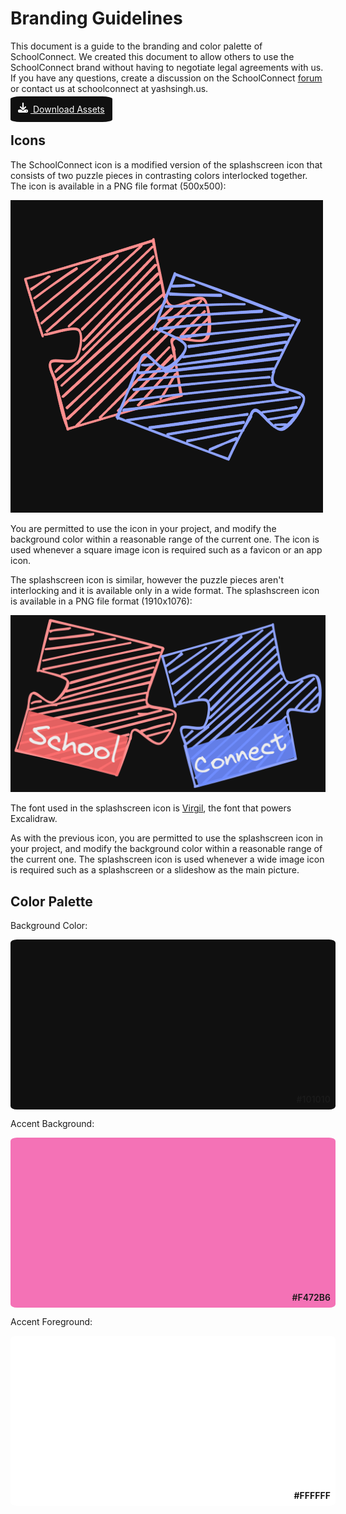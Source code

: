 # Branding Guidelines

This document is a guide to the branding and color palette of SchoolConnect. We created this document to allow others to use the SchoolConnect brand without having to negotiate legal agreements with us. If you have any questions, create a discussion on the SchoolConnect [forum](https://github.com/Yash-Singh1/schoolconnect-support-tracker/discussions) or contact us at schoolconnect at yashsingh.us.

<a href="https://raw.githubusercontent.com/Yash-Singh1/schoolconnect-support-tracker/main/docs/assets/assets.zip" download style="color: white; background-color: #101010; padding: 12px; border-radius: 10%;" target="_blank"><svg xmlns="http://www.w3.org/2000/svg" style="width: 16px; display: inline-block; margin-right: 4px;" fill="white" viewBox="0 0 512 512"><!--! Font Awesome Pro 6.3.0 by @fontawesome - https://fontawesome.com License - https://fontawesome.com/license (Commercial License) Copyright 2023 Fonticons, Inc. --><path d="M288 32c0-17.7-14.3-32-32-32s-32 14.3-32 32V274.7l-73.4-73.4c-12.5-12.5-32.8-12.5-45.3 0s-12.5 32.8 0 45.3l128 128c12.5 12.5 32.8 12.5 45.3 0l128-128c12.5-12.5 12.5-32.8 0-45.3s-32.8-12.5-45.3 0L288 274.7V32zM64 352c-35.3 0-64 28.7-64 64v32c0 35.3 28.7 64 64 64H448c35.3 0 64-28.7 64-64V416c0-35.3-28.7-64-64-64H346.5l-45.3 45.3c-25 25-65.5 25-90.5 0L165.5 352H64zm368 56a24 24 0 1 1 0 48 24 24 0 1 1 0-48z"/></svg> Download Assets</a>

## Icons

The SchoolConnect icon is a modified version of the splashscreen icon that consists of two puzzle pieces in contrasting colors interlocked together. The icon is available in a PNG file format (500x500):

![SchoolConnect Icon](https://raw.githubusercontent.com/Yash-Singh1/schoolconnect-support-tracker/main/docs/assets/logo.png)

You are permitted to use the icon in your project, and modify the background color within a reasonable range of the current one. The icon is used whenever a square image icon is required such as a favicon or an app icon.

The splashscreen icon is similar, however the puzzle pieces aren't interlocking and it is available only in a wide format. The splashscreen icon is available in a PNG file format (1910x1076):

![SchoolConnect Splashscreen Icon](https://raw.githubusercontent.com/Yash-Singh1/schoolconnect-support-tracker/main/docs/assets/splash.png)

The font used in the splashscreen icon is [Virgil](https://virgil.excalidraw.com/), the font that powers Excalidraw.

As with the previous icon, you are permitted to use the splashscreen icon in your project, and modify the background color within a reasonable range of the current one. The splashscreen icon is used whenever a wide image icon is required such as a splashscreen or a slideshow as the main picture.

## Color Palette

Background Color:

<div style="background-color: #101010; width: 100%; height: 256px; border-radius: 2%; display: flex; justify-content: end; align-items: end; padding: 8px;">
  <div style="font-weight: 600;">#101010</div>
</div>

Accent Background:

<div style="background-color: #F472B6; width: 100%; height: 256px; border-radius: 2%; display: flex; justify-content: end; align-items: end; padding: 8px;">
  <div style="font-weight: 600;">#F472B6</div>
</div>

Accent Foreground:

<div style="background-color: #FFFFFF; width: 100%; height: 256px; border-radius: 2%; display: flex; justify-content: end; align-items: end; padding: 8px;">
  <div style="font-weight: 600; color: black;">#FFFFFF</div>
</div>
